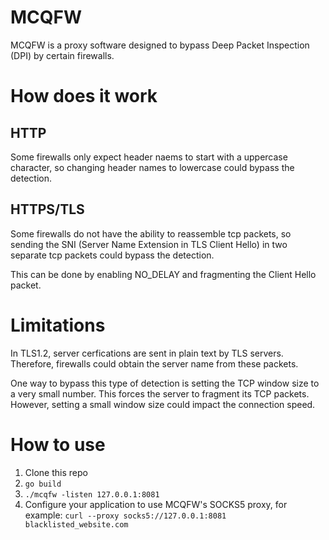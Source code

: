 # MCQFW
MCQFW is a proxy software designed to bypass Deep Packet Inspection (DPI) by certain firewalls.

# How does it work

## HTTP
Some firewalls only expect header naems to start with a uppercase character, so changing header names to lowercase could bypass the detection.

## HTTPS/TLS
Some firewalls do not have the ability to reassemble tcp packets, so sending the SNI (Server Name Extension in TLS Client Hello) in two separate tcp packets could bypass the detection.

This can be done by enabling NO_DELAY and fragmenting the Client Hello packet.

# Limitations
In TLS1.2, server cerfications are sent in plain text by TLS servers. Therefore, firewalls could obtain the server name from these packets.

One way to bypass this type of detection is setting the TCP window size to a very small number. This forces the server to fragment its TCP packets. However, setting a small window size could impact the connection speed.

# How to use
1. Clone this repo
2. `go build`
3. `./mcqfw -listen 127.0.0.1:8081`
4. Configure your application to use MCQFW's SOCKS5 proxy, for example:
`curl --proxy socks5://127.0.0.1:8081 blacklisted_website.com`
